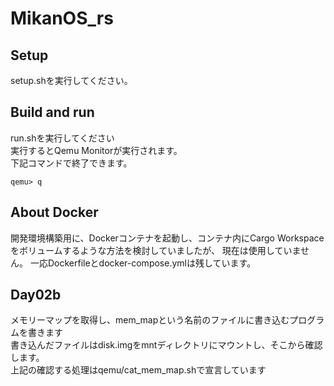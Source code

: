 # MikanOS_rs

## Setup

setup.shを実行してください。

## Build and run

run.shを実行してください  
実行するとQemu Monitorが実行されます。  
下記コマンドで終了できます。
```qemu
qemu> q
```

## About Docker

開発環境構築用に、Dockerコンテナを起動し、コンテナ内にCargo Workspaceをボリュームするような方法を検討していましたが、
現在は使用していません。
一応Dockerfileとdocker-compose.ymlは残しています。

## Day02b

メモリーマップを取得し、mem_mapという名前のファイルに書き込むプログラムを書きます  
書き込んだファイルはdisk.imgをmntディレクトリにマウントし、そこから確認します。  
上記の確認する処理はqemu/cat_mem_map.shで宣言しています



